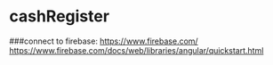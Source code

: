 # cashRegister

###connect to firebase:
https://www.firebase.com/
https://www.firebase.com/docs/web/libraries/angular/quickstart.html

